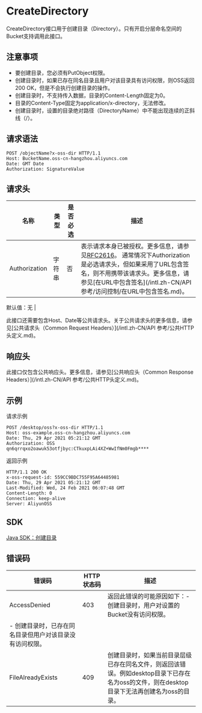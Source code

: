 # CreateDirectory

CreateDirectory接口用于创建目录（Directory）。只有开启分层命名空间的Bucket支持调用此接口。

## 注意事项

-   要创建目录，您必须有PutObject权限。
-   创建目录时，如果已存在同名目录且用户对该目录具有访问权限，则OSS返回200 OK，但是不会执行创建目录的操作。
-   创建目录时，不支持传入数据，目录的Content-Length固定为0。
-   目录的Content-Type固定为application/x-directory，无法修改。
-   创建目录时，设置的目录绝对路径（DirectoryName）中不能出现连续的正斜线（/）。

## 请求语法

```
POST /objectName?x-oss-dir HTTP/1.1
Host: BucketName.oss-cn-hangzhou.aliyuncs.com
Date: GMT Date
Authorization: SignatureValue
```

## 请求头

|名称|类型|是否必选|描述|
|--|--|----|--|
|Authorization|字符串|否|表示请求本身已被授权。更多信息，请参见[RFC2616](https://www.ietf.org/rfc/rfc2616.txt)。 通常情况下Authorization是必选请求头，但如果采用了URL包含签名，则不用携带该请求头。更多信息，请参见[在URL中包含签名](/intl.zh-CN/API 参考/访问控制/在URL中包含签名.md)。

默认值：无 |

此接口还需要包含Host、Date等公共请求头。关于公共请求头的更多信息，请参见[公共请求头（Common Request Headers）](/intl.zh-CN/API 参考/公共HTTP头定义.md)。

## 响应头

此接口仅包含公共响应头。更多信息，请参见[公共响应头（Common Response Headers）](/intl.zh-CN/API 参考/公共HTTP头定义.md)。

## 示例

请求示例

```
POST /desktop/oss?x-oss-dir HTTP/1.1
Host: oss-example.oss-cn-hangzhou.aliyuncs.com
Date: Thu, 29 Apr 2021 05:21:12 GMT
Authorization: OSS qn6qrrqxo2oawuk53otfjbyc:CTkuxpLAi4XZ+WwIfNm0Fmgb****
```

返回示例

```
HTTP/1.1 200 OK
x-oss-request-id: 559CC9BDC755F95A64485981
Date: Thu, 29 Apr 2021 05:21:12 GMT
Last-Modified: Wed, 24 Feb 2021 06:07:48 GMT
Content-Length: 0
Connection: keep-alive
Server: AliyunOSS
```

## SDK

[Java SDK：创建目录]()

## 错误码

|错误码|HTTP状态码|描述|
|---|-------|--|
|AccessDenied|403|返回此错误的可能原因如下：-   创建目录时，用户对设置的Bucket没有访问权限。
-   创建目录时，已存在同名目录但用户对该目录没有访问权限。 |
|FileAlreadyExists|409|创建目录时，如果当前目录层级已存在同名文件，则返回该错误。例如desktop目录下已存在名为oss的文件，则在desktop目录下无法再创建名为oss的目录。|

